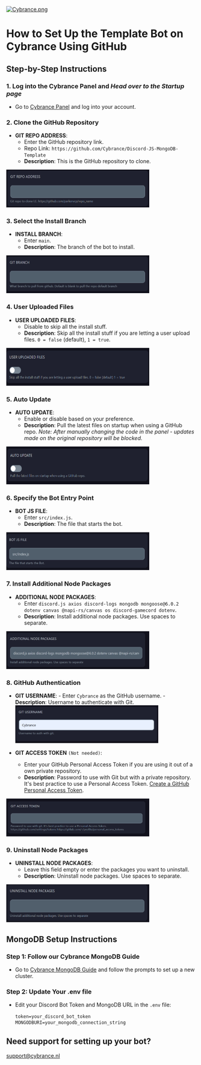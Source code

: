 [![Cybrance.png](https://i.postimg.cc/jCVhPrnp/Cybrance.png)](https://postimg.cc/N24TvS4D)

# How to Set Up the Template Bot on Cybrance Using GitHub

## Step-by-Step Instructions

### 1. Log into the Cybrance Panel and _Head over to the Startup page_

- Go to [Cybrance Panel](https://panel.Cybrance.nl/) and log into your account.

### 2. Clone the GitHub Repository

- **GIT REPO ADDRESS**:
  - Enter the GitHub repository link.
  - Repo Link: `https://github.com/Cybrance/Discord-JS-MongoDB-Template`
  - **Description**: This is the GitHub repository to clone.

<a href="https://github.com/Cybrance/Discord-JS-MongoDB-Template">
   <img src="images/git.png" alt="git-Image" width="380" height="100">
</a>

### 3. Select the Install Branch

- **INSTALL BRANCH**:
  - Enter `main`.
  - **Description**: The branch of the bot to install.

<a href="https://github.com/Cybrance/Discord-JS-MongoDB-Template">
   <img src="images/branch.png" alt="branch-Image" width="380" height="100">
</a>

### 4. User Uploaded Files

- **USER UPLOADED FILES**:
  - Disable to skip all the install stuff.
  - **Description**: Skip all the install stuff if you are letting a user upload files. `0 = false` (default), `1 = true`.

<a href="https://github.com/Cybrance/Discord-JS-MongoDB-Template">
   <img src="images/uploadedFiles.png" alt="files-Image" width="380" height="100">
</a>

### 5. Auto Update

- **AUTO UPDATE**:
  - Enable or disable based on your preference.
  - **Description**: Pull the latest files on startup when using a GitHub repo.
    _Note: After manually changing the code in the panel - updates made on the original repository will be blocked._

<a href="https://github.com/Cybrance/Discord-JS-MongoDB-Template">
   <img src="images/autoUpdate.png" alt="update-Image" width="380" height="100">
</a>

### 6. Specify the Bot Entry Point

- **BOT JS FILE**:
  - Enter `src/index.js`.
  - **Description**: The file that starts the bot.

<a href="https://github.com/Cybrance/Discord-JS-MongoDB-Template">
   <img src="images/src.png" alt="src-Image" width="380" height="100">
</a>

### 7. Install Additional Node Packages

- **ADDITIONAL NODE PACKAGES**:
  - Enter `discord.js axios discord-logs mongodb mongoose@6.0.2 dotenv canvas @napi-rs/canvas os discord-gamecord dotenv`.
  - **Description**: Install additional node packages. Use spaces to separate.

<a href="https://github.com/Cybrance/Discord-JS-MongoDB-Template">
   <img src="images/packages.png" alt="packages-Image" width="380" height="100">
</a>

### 8. GitHub Authentication

- **GIT USERNAME**: - Enter `Cybrance` as the GitHub username. - **Description**: Username to authenticate with Git.
  <a href="https://github.com/Cybrance/Discord-JS-MongoDB-Template">
  <img src="images/username.png" alt="username-Image" width="380" height="100">
  </a>

- **GIT ACCESS TOKEN** `(Not needed)`:
  - Enter your GitHub Personal Access Token if you are using it out of a own private repository.
  - **Description**: Password to use with Git but with a private repository. It's best practice to use a Personal Access Token. [Create a GitHub Personal Access Token](https://github.com/settings/tokens).

<a href="https://github.com/Cybrance/Discord-JS-MongoDB-Template">
   <img src="images/GITaccess.png" alt="GITaccess-Image" width="380" height="100">
</a>

### 9. Uninstall Node Packages

- **UNINSTALL NODE PACKAGES**:
  - Leave this field empty or enter the packages you want to uninstall.
  - **Description**: Uninstall node packages. Use spaces to separate.

<a href="https://github.com/Cybrance/Discord-JS-MongoDB-Template">
   <img src="images/uninstall.png" alt="uninstall-Image" width="380" height="100">
</a>

## MongoDB Setup Instructions

### Step 1: Follow our Cybrance MongoDB Guide

- Go to [Cybrance MongoDB Guide](https://www.mongodb.com/resources/products/fundamentals/clusters) and follow the prompts to set up a new cluster.

### Step 2: Update Your .env file

- Edit your Discord Bot Token and MongoDB URL in the `.env` file:
  ```env
  token=your_discord_bot_token
  MONGODBURI=your_mongodb_connection_string
  ```

## Need support for setting up your bot?

support@cybrance.nl
